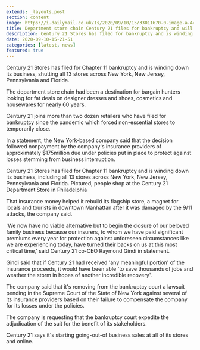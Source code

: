 ```yaml
---
extends: _layouts.post
section: content
image: https://i.dailymail.co.uk/1s/2020/09/10/15/33011670-0-image-a-44_1599747316242.jpg 
title: Department store chain Century 21 files for bankruptcy and will close all its stores 
description: Century 21 Stores has filed for bankruptcy and is winding down its business, including all 13 stores across New York, New Jersey, Pennsylvania and Florida, it announced Thursday. 
date: 2020-09-10-15-21-51 
categories: [latest, news] 
featured: true 
--- 
```

Century 21 Stores has filed for Chapter 11 bankruptcy and is winding down its business, shutting all 13 stores across New York, New Jersey, Pennsylvania and Florida.

The department store chain had been a destination for bargain hunters looking for fat deals on designer dresses and shoes, cosmetics and housewares for nearly 60 years. 

Century 21 joins more than two dozen retailers who have filed for bankruptcy since the pandemic which forced non-essential stores to temporarily close.

In a statement, the New York-based company said that the decision followed nonpayment by the company's insurance providers of approximately $175million due under policies put in place to protect against losses stemming from business interruption. 

 Century 21 Stores has filed for Chapter 11 bankruptcy and is winding down its business, including all 13 stores across New York, New Jersey, Pennsylvania and Florida. Pictured, people shop at the Century 21 Department Store in Philadelphia

That insurance money helped it rebuild its flagship store, a magnet for locals and tourists in downtown Manhattan after it was damaged by the 9/11 attacks, the company said.

'We now have no viable alternative but to begin the closure of our beloved family business because our insurers, to whom we have paid significant premiums every year for protection against unforeseen circumstances like we are experiencing today, have turned their backs on us at this most critical time,' said Century 21 co-CEO Raymond Gindi in statement.

Gindi said that if Century 21 had received 'any meaningful portion' of the insurance proceeds, it would have been able 'to save thousands of jobs and weather the storm in hopes of another incredible recovery'.

The company said that it's removing from the bankruptcy court a lawsuit pending in the Supreme Court of the State of New York against several of its insurance providers based on their failure to compensate the company for its losses under the policies. 

The company is requesting that the bankruptcy court expedite the adjudication of the suit for the benefit of its stakeholders.

Century 21 says it's starting going-out-of business sales at all of its stores and online. 


